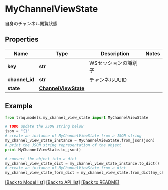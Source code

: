 # MyChannelViewState

自身のチャンネル閲覧状態

## Properties

Name | Type | Description | Notes
------------ | ------------- | ------------- | -------------
**key** | **str** | WSセッションの識別子 | 
**channel_id** | **str** | チャンネルUUID | 
**state** | [**ChannelViewState**](ChannelViewState.md) |  | 

## Example

```python
from traq.models.my_channel_view_state import MyChannelViewState

# TODO update the JSON string below
json = "{}"
# create an instance of MyChannelViewState from a JSON string
my_channel_view_state_instance = MyChannelViewState.from_json(json)
# print the JSON string representation of the object
print MyChannelViewState.to_json()

# convert the object into a dict
my_channel_view_state_dict = my_channel_view_state_instance.to_dict()
# create an instance of MyChannelViewState from a dict
my_channel_view_state_form_dict = my_channel_view_state.from_dict(my_channel_view_state_dict)
```
[[Back to Model list]](../README.md#documentation-for-models) [[Back to API list]](../README.md#documentation-for-api-endpoints) [[Back to README]](../README.md)


